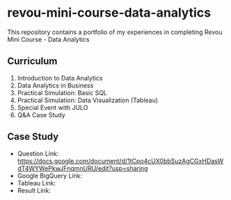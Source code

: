 # revou-mini-course-data-analytics

This repository contains a portfolio of my experiences in completing Revou Mini Course - Data Analytics

## Curriculum
1. Introduction to Data Analytics
2. Data Analytics in Business
3. Practical Simulation: Basic SQL
4. Practical Simulation: Data Visualization (Tableau)
5. Special Event with JULO
6. Q&A Case Study

## Case Study
- Question Link:
https://docs.google.com/document/d/1tCpo4cUX0bbSuzAgCGxHDasWdT4WYWePkwJFnqmnURU/edit?usp=sharing
- Google BigQuery Link:
- Tableau Link:
- Result Link:
